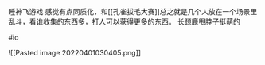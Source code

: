 睡神飞游戏
感觉有点同质化，和[[孔雀拔毛大赛]]总之就是几个人放在一个场景里乱斗，看谁收集的东西多，打人可以获得更多的东西。
长颈鹿甩脖子挺萌的

#io 

![[Pasted image 20220401030405.png]]